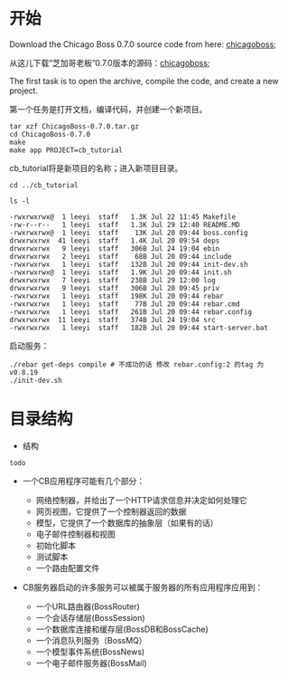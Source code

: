# 开始

Download the Chicago Boss 0.7.0 source code from here: [chicagoboss](http://www.chicagoboss.org/);

从这儿下载“芝加哥老板”0.7.0版本的源码：[chicagoboss](http://www.chicagoboss.org/);

The first task is to open the archive, compile the code, and create a new project.

第一个任务是打开文档，编译代码，并创建一个新项目。


```shell
tar xzf ChicagoBoss-0.7.0.tar.gz
cd ChicagoBoss-0.7.0
make
make app PROJECT=cb_tutorial
```

cb_tutorial将是新项目的名称；进入新项目目录。

```shell
cd ../cb_tutorial

ls -l

-rwxrwxrwx@  1 leeyi  staff   1.3K Jul 22 11:45 Makefile
-rw-r--r--   1 leeyi  staff   1.3K Jul 29 12:40 README.MD
-rwxrwxrwx@  1 leeyi  staff    13K Jul 20 09:44 boss.config
drwxrwxrwx  41 leeyi  staff   1.4K Jul 20 09:54 deps
drwxrwxrwx   9 leeyi  staff   306B Jul 24 19:04 ebin
drwxrwxrwx   2 leeyi  staff    68B Jul 20 09:44 include
-rwxrwxrwx   1 leeyi  staff   132B Jul 20 09:44 init-dev.sh
-rwxrwxrwx@  1 leeyi  staff   1.9K Jul 20 09:44 init.sh
drwxrwxrwx   7 leeyi  staff   238B Jul 29 12:00 log
drwxrwxrwx   9 leeyi  staff   306B Jul 20 09:45 priv
-rwxrwxrwx   1 leeyi  staff   198K Jul 20 09:44 rebar
-rwxrwxrwx   1 leeyi  staff    77B Jul 20 09:44 rebar.cmd
-rwxrwxrwx   1 leeyi  staff   261B Jul 20 09:44 rebar.config
drwxrwxrwx  11 leeyi  staff   374B Jul 24 19:04 src
-rwxrwxrwx   1 leeyi  staff   182B Jul 20 09:44 start-server.bat
```

启动服务：

```shell
./rebar get-deps compile # 不成功的话 修改 rebar.config:2 的tag 为 v0.8.19
./init-dev.sh
```

# 目录结构

* 结构

```shell
todo
```

* 一个CB应用程序可能有几个部分：

    * 网络控制器，并给出了一个HTTP请求信息并决定如何处理它
    * 网页视图，它提供了一个控制器返回的数据
    * 模型，它提供了一个数据库的抽象层（如果有的话）
    * 电子邮件控制器和视图
    * 初始化脚本
    * 测试脚本
    * 一个路由配置文件

* CB服务器启动的许多服务可以被属于服务器的所有应用程序应用到：

    * 一个URL路由器(BossRouter)
    * 一个会话存储层(BossSession)
    * 一个数据库连接和缓存层(BossDB和BossCache)
    * 一个消息队列服务（BossMQ）
    * 一个模型事件系统(BossNews)
    * 一个电子邮件服务器(BossMail)

